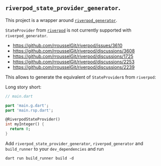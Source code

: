 ## `riverpod_state_provider_generator`.

This project is a wrapper around [`riverpod_generator`](https://pub.dev/packages/riverpod_generator).

`StateProvider` from [`riverpod`](https://pub.dev/packages/riverpod) is not currently supported with `riverpod_generator`.

- https://github.com/rrousselGit/riverpod/issues/3610
- https://github.com/rrousselGit/riverpod/discussions/3608
- https://github.com/rrousselGit/riverpod/discussions/1725
- https://github.com/rrousselGit/riverpod/discussions/2253
- https://github.com/rrousselGit/riverpod/discussions/2239

This allows to generate the equivalent of `StateProvider`s from `riverpod`:

Long story short:

```dart
// main.dart

part 'main.g.dart';
part 'main.rsp.dart';

@RiverpodStateProvider()
int myInteger() {
  return 0;
}
```

Add `riverpod_state_provider_generator`, `riverpod_generator` and `build_runner` to your `dev_dependencies` and run

```shell
dart run build_runner build -d
```
